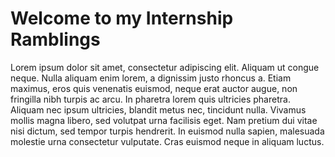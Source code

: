 Welcome to my Internship Ramblings
==================================

Lorem ipsum dolor sit amet, consectetur adipiscing elit. Aliquam ut congue
neque. Nulla aliquam enim lorem, a dignissim justo rhoncus a. Etiam maximus,
eros quis venenatis euismod, neque erat auctor augue, non fringilla nibh turpis
ac arcu. In pharetra lorem quis ultricies pharetra. Aliquam nec ipsum ultricies,
blandit metus nec, tincidunt nulla. Vivamus mollis magna libero, sed volutpat
urna facilisis eget. Nam pretium dui vitae nisi dictum, sed tempor turpis
hendrerit. In euismod nulla sapien, malesuada molestie urna consectetur
vulputate. Cras euismod neque in aliquam luctus.

